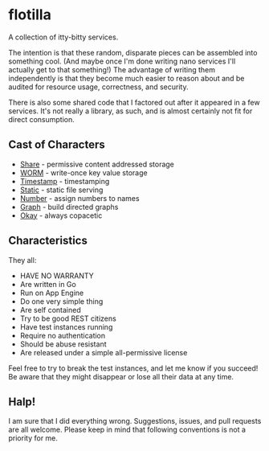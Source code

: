 flotilla
========

A collection of itty-bitty services.

The intention is that these random, disparate pieces can be assembled into something cool. (And maybe once I'm done writing nano services I'll actually get to that something!) The advantage of writing them independently is that they become much easier to reason about and be audited for resource usage, correctness, and security.

There is also some shared code that I factored out after it appeared in a few services. It's not really a library, as such, and is almost certainly not fit for direct consumption.


Cast of Characters
------------------

* [Share](http://github.com/casey/share) - permissive content addressed storage
* [WORM](http://github.com/casey/worm) - write-once key value storage
* [Timestamp](http://github.com/casey/timestamp) - timestamping
* [Static](http://github.com/casey/static) - static file serving
* [Number](http://github.com/casey/number) - assign numbers to names
* [Graph](http://github.com/casey/graph) - build directed graphs
* [Okay](http://github.com/casey/ok) - always copacetic


Characteristics
---------------

They all:

* HAVE NO WARRANTY
* Are written in Go
* Run on App Engine
* Do one very simple thing
* Are self contained
* Try to be good REST citizens
* Have test instances running
* Require no authentication
* Should be abuse resistant
* Are released under a simple all-permissive license

Feel free to try to break the test instances, and let me know if you succeed! Be aware that they might disappear or lose all their data at any time.


Halp!
-----

I am sure that I did everything wrong. Suggestions, issues, and pull requests are all welcome. Please keep in mind that following conventions is not a priority for me.
